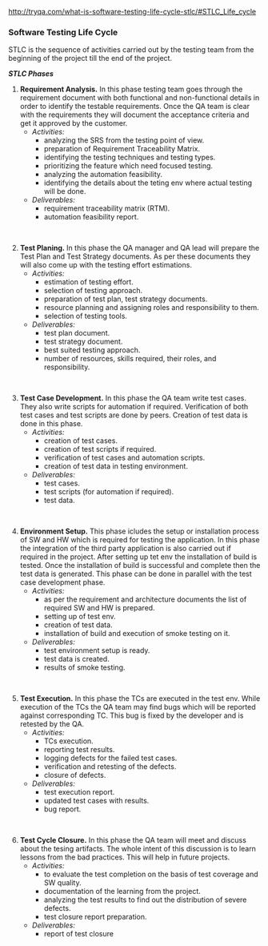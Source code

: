 http://tryqa.com/what-is-software-testing-life-cycle-stlc/#STLC_Life_cycle


### Software Testing Life Cycle
STLC is the sequence of activities carried out by the testing team from the beginning of the project till the end of the project.

***STLC Phases***
1. **Requirement Analysis.** In this phase testing team goes through the requirement document with both functional and non-functional details in order to identify the testable requirements. Once the QA team is clear with the requirements they will document the acceptance criteria and get it approved by the customer.
    - *Activities:*
        - analyzing the SRS from the testing point of view.
        - preparation of Requirement Traceability Matrix.
        - identifying the testing techniques and testing types.
        - prioritizing the feature which need focused testing.
        - analyzing the automation feasibility.
        - identifying the details about the teting env where actual testing will be done.
    - *Deliverables:*
        - requirement traceability matrix (RTM).
        - automation feasibility report.
<br>

2. **Test Planing.** In this phase the QA manager and QA lead will prepare the Test Plan and Test Strategy documents. As per these documents they will also come up with the testing effort estimations.
    - *Activities:*
        - estimation of testing effort.
        - selection of testing approach.
        - preparation of test plan, test strategy documents.
        - resource planning and assigning roles and responsibility to them.
        - selection of testing tools.
    - *Deliverables:*
        - test plan document.
        - test strategy document.
        - best suited testing approach.
        - number of resources, skills required, their roles, and responsibility.
<br>

3. **Test Case Development.** In this phase the QA team write test cases. They also write scripts for automation if required. Verification of both test cases and test scripts are done by peers. Creation of test data is done in this phase.
    - *Activities:*
        - creation of test cases.
        - creation of test scripts if required.
        - verification of test cases and automation scripts.
        - creation of test data in testing environment.
    - *Deliverables:*
        - test cases.
        - test scripts (for automation if required).
        - test data.
<br>

4. **Environment Setup.** This phase icludes the setup or installation process of SW and HW which is required for testing the application. In this phase the integration of the third party application is also carried out if required in the project. After setting up tet env the installation of build is tested. Once the installation of build is successful and complete then the test data is generated. This phase can be done in parallel with the test case development phase.
    - *Activities:*
        - as per the requirement and architecture documents the list of required SW and HW is prepared.
        - setting up of test env.
        - creation of test data.
        - installation of build and execution of smoke testing on it.
    - *Deliverables:*
        - test environment setup is ready.
        - test data is created.
        - results of smoke testing.
<br>

5. **Test Execution.** In this phase the TCs are executed in the test env. While execution of the TCs the QA team may find bugs which will be reported against corresponding TC. This bug is fixed by the developer and is retested by the QA.
    - *Activities:*
        - TCs execution.
        - reporting test results.
        - logging defects for the failed test cases.
        - verification and retesting of the defects.
        - closure of defects.
    - *Deliverables:*
        - test execution report.
        - updated test cases with results.
        - bug report.
<br>

6. **Test Cycle Closure.** In this phase the QA team will meet and discuss about the tesing artifacts. The whole intent of this discussion is to learn lessons from the bad practices. This will help in future projects.
    - *Activities:*
        - to evaluate the test completion on the basis of test coverage and SW quality.
        - documentation of the learning from the project.
        - analyzing the test results to find out the distribution of severe defects.
        - test closure report preparation.
    - *Deliverables:*
        - report of test closure